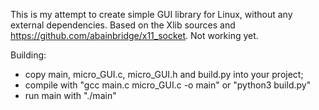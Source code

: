 This is my attempt to create simple GUI library for Linux, without any external dependencies. Based on the Xlib sources and https://github.com/abainbridge/x11_socket. Not working yet. 

Building:
-  copy main, micro_GUI.c, micro_GUI.h and build.py into your project;
-  compile with "gcc main.c micro_GUI.c -o main" or "python3 build.py"
-  run main with "./main"
